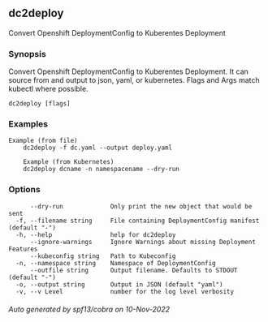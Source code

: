 ## dc2deploy

Convert Openshift DeploymentConfig to Kuberentes Deployment

### Synopsis

Convert Openshift DeploymentConfig to Kuberentes Deployment. It can source from and output to json, yaml, or kubernetes. Flags and Args match kubectl where possible.

```
dc2deploy [flags]
```

### Examples

```
Example (from file)
	dc2deploy -f dc.yaml --output deploy.yaml

	Example (from Kubernetes)
	dc2deploy dcname -n namespacename --dry-run
```

### Options

```
      --dry-run             Only print the new object that would be sent
  -f, --filename string     File containing DeploymentConfig manifest (default "-")
  -h, --help                help for dc2deploy
      --ignore-warnings     Ignore Warnings about missing Deployment Features
      --kubeconfig string   Path to Kubeconfig
  -n, --namespace string    Namespace of DeploymentConfig
      --outfile string      Output filename. Defaults to STDOUT (default "-")
  -o, --output string       Output in JSON (default "yaml")
  -v, --v Level             number for the log level verbosity
```

###### Auto generated by spf13/cobra on 10-Nov-2022
